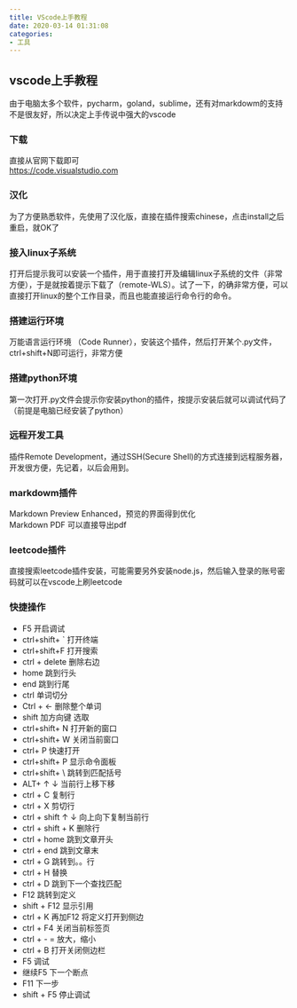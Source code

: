 ```yaml
---
title: VScode上手教程
date: 2020-03-14 01:31:08
categories:
- 工具
---
```

## vscode上手教程
由于电脑太多个软件，pycharm，goland，sublime，还有对markdowm的支持不是很友好，所以决定上手传说中强大的vscode  
### 下载
直接从官网下载即可  
https://code.visualstudio.com
### 汉化
为了方便熟悉软件，先使用了汉化版，直接在插件搜索chinese，点击install之后重启，就OK了
### 接入linux子系统
打开后提示我可以安装一个插件，用于直接打开及编辑linux子系统的文件（非常方便），于是就按着提示下载了（remote-WLS）。试了一下，的确非常方便，可以直接打开linux的整个工作目录，而且也能直接运行命令行的命令。
### 搭建运行环境
万能语言运行环境 （Code Runner），安装这个插件，然后打开某个.py文件，ctrl+shift+N即可运行，非常方便
### 搭建python环境
第一次打开.py文件会提示你安装python的插件，按提示安装后就可以调试代码了（前提是电脑已经安装了python）
### 远程开发工具
插件Remote Development，通过SSH(Secure Shell)的方式连接到远程服务器，开发很方便，先记着，以后会用到。
### markdowm插件
Markdown Preview Enhanced，预览的界面得到优化  
Markdown PDF 可以直接导出pdf  
### leetcode插件
直接搜索leetcode插件安装，可能需要另外安装node.js，然后输入登录的账号密码就可以在vscode上刷leetcode

### 快捷操作
* F5              开启调试  
* ctrl+shift+ `   打开终端 
* ctrl+shift+F    打开搜索
* ctrl + delete   删除右边
* home            跳到行头
* end             跳到行尾
* ctrl            单词切分
* Ctrl + ←   删除整个单词
* shift 加方向键 选取
* ctrl+shift+ N  打开新的窗口
* ctrl+shift+ W  关闭当前窗口
* ctrl+ P 快速打开
* ctrl+shift+ P 显示命令面板
* ctrl+shift+ \  跳转到匹配括号
* ALT+ ↑  ↓    当前行上移下移
* ctrl + C    复制行
* ctrl + X    剪切行
* ctrl + shift  ↑  ↓  向上向下复制当前行 
* ctrl + shift + K  删除行 
* ctrl + home   跳到文章开头
* ctrl + end    跳到文章末
* ctrl + G  跳转到。。行
* ctrl + H  替换
* ctrl + D  跳到下一个查找匹配
* F12   跳转到定义
* shift + F12  显示引用
* ctrl + K 再加F12  将定义打开到侧边
* ctrl + F4 关闭当前标签页
* ctrl + -  =  放大，缩小
* ctrl + B  打开关闭侧边栏
* F5 调试  
* 继续F5  下一个断点 
* F11 下一步
* shift + F5  停止调试
